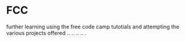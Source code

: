 # FCC
further learning using the free code camp tutotials and attempting the various projects offered
..
..
..
..
.
